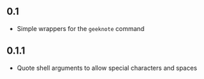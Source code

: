 ## 0.1
* Simple wrappers for the `geeknote` command

## 0.1.1
* Quote shell arguments to allow special characters and spaces
